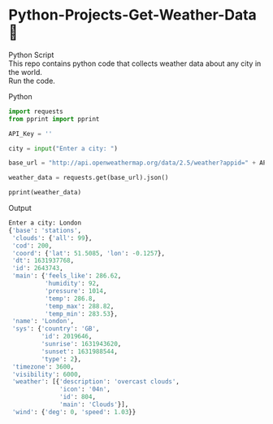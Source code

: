 # Python-Projects-Get-Weather-Data 🐍
Python Script <br>
This repo contains python code that collects weather data about any city in the world. <br>
Run the code.

Python
```python
import requests
from pprint import pprint

API_Key = ''

city = input("Enter a city: ")

base_url = "http://api.openweathermap.org/data/2.5/weather?appid=" + API_Key + "&q=" + city

weather_data = requests.get(base_url).json()

pprint(weather_data)
```

Output
```python
Enter a city: London
{'base': 'stations',
 'clouds': {'all': 99},
 'cod': 200,
 'coord': {'lat': 51.5085, 'lon': -0.1257},
 'dt': 1631937768,
 'id': 2643743,
 'main': {'feels_like': 286.62,
          'humidity': 92,
          'pressure': 1014,
          'temp': 286.8,
          'temp_max': 288.82,
          'temp_min': 283.53},
 'name': 'London',
 'sys': {'country': 'GB',
         'id': 2019646,
         'sunrise': 1631943620,
         'sunset': 1631988544,
         'type': 2},
 'timezone': 3600,
 'visibility': 6000,
 'weather': [{'description': 'overcast clouds',
              'icon': '04n',
              'id': 804,
              'main': 'Clouds'}],
 'wind': {'deg': 0, 'speed': 1.03}}



```
